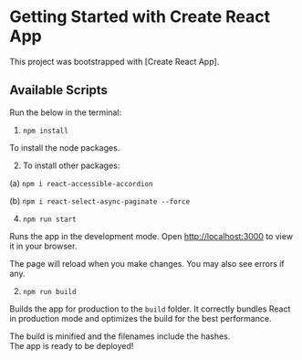 # Getting Started with Create React App

This project was bootstrapped with [Create React App].

## Available Scripts

Run the below in the terminal:

1. `npm install`

To install the node packages.

2. To install other packages:

(a) `npm i react-accessible-accordion`

(b) `npm i react-select-async-paginate --force`

4. `npm run start`

Runs the app in the development mode.
Open [http://localhost:3000](http://localhost:3000) to view it in your browser.

The page will reload when you make changes. You may also see errors if any.

2. `npm run build`

Builds the app for production to the `build` folder.
It correctly bundles React in production mode and optimizes the build for the best performance.

The build is minified and the filenames include the hashes.\
The app is ready to be deployed!
